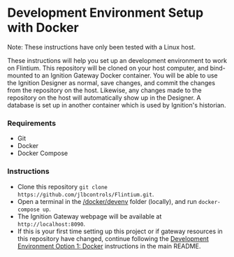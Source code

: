
# Development Environment Setup with Docker
Note: These instructions have only been tested with a Linux host.

These instructions will help you set up an development environment to work on Flintium. This repository will be cloned on your host computer, and bind-mounted to an Ignition Gateway Docker container. You will be able to use the Ignition Designer as normal, save changes, and commit the changes from the repository on the host. Likewise, any changes made to the repository on the host will automatically show up in the Designer. A database is set up in another container which is used by Ignition's historian.  

### Requirements
* Git
* Docker
* Docker Compose

### Instructions
* Clone this repository `git clone https://github.com/jlbcontrols/Flintium.git`.
* Open a terminal in the [/docker/devenv](./devenv) folder (locally), and run `docker-compose up`.
* The Ignition Gateway webpage will be available at `http://localhost:8090`.
* If this is your first time setting up this project or if gateway resources in this repository have changed, continue following the [Development Environment Option 1: Docker](../../README.md#option-1-docker) instructions in the main README.
